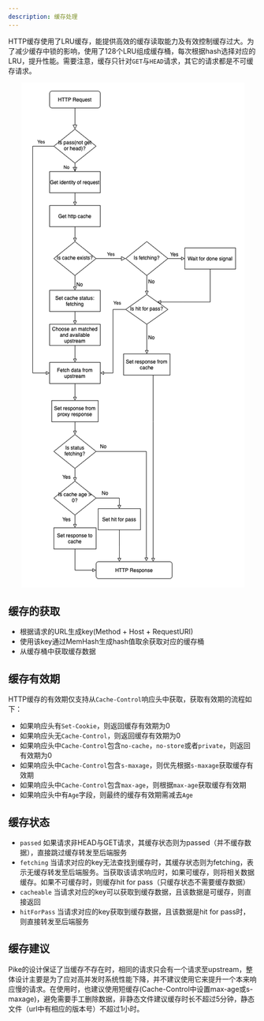 ```yaml
---
description: 缓存处理
---
```


HTTP缓存使用了LRU缓存，能提供高效的缓存读取能力及有效控制缓存过大。为了减少缓存中锁的影响，使用了128个LRU组成缓存桶，每次根据hash选择对应的LRU，提升性能。需要注意，缓存只针对`GET`与`HEAD`请求，其它的请求都是不可缓存请求。

<p align="center">
<img src="./images/flow.png"/>
</p>

## 缓存的获取

- 根据请求的URL生成key(Method + Host + RequestURI)
- 使用该key通过MemHash生成hash值取余获取对应的缓存桶
- 从缓存桶中获取缓存数据

## 缓存有效期

HTTP缓存的有效期仅支持从`Cache-Control`响应头中获取，获取有效期的流程如下：

- 如果响应头有`Set-Cookie`，则返回缓存有效期为0
- 如果响应头无`Cache-Control`，则返回缓存有效期为0
- 如果响应头中`Cache-Control`包含`no-cache`，`no-store`或者`private`，则返回有效期为0
- 如果响应头中`Cache-Control`包含`s-maxage`，则优先根据`s-maxage`获取缓存有效期
- 如果响应头中`Cache-Control`包含`max-age`，则根据`max-age`获取缓存有效期
- 如果响应头中有`Age`字段，则最终的缓存有效期需减去`Age`

## 缓存状态

- `passed` 如果请求非HEAD与GET请求，其缓存状态则为passed（并不缓存数据），直接跳过缓存转发至后端服务
- `fetching` 当请求对应的key无法查找到缓存时，其缓存状态则为fetching，表示无缓存转发至后端服务。当获取该请求响应时，如果可缓存，则将相关数据缓存。如果不可缓存时，则缓存hit for pass（只缓存状态不需要缓存数据）
- `cacheable` 当请求对应的key可以获取到缓存数据，且该数据是可缓存，则直接返回
- `hitForPass` 当请求对应的key获取到缓存数据，且该数据是hit for pass时，则直接转发至后端服务

## 缓存建议

Pike的设计保证了当缓存不存在时，相同的请求只会有一个请求至upstream，整体设计主要是为了应对高并发时系统性能下降，并不建议使用它来提升一个本来响应慢的请求。在使用时，也建议使用短缓存(Cache-Control中设置max-age或s-maxage)，避免需要手工删除数据，非静态文件建议缓存时长不超过5分钟，静态文件（url中有相应的版本号）不超过1小时。
